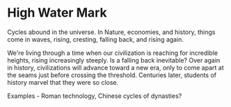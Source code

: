# High Water Mark

Cycles abound in the universe. In Nature, economies, and history, things come in waves,  rising, cresting, falling back, and rising again.

We're living through a time when our civilization is reaching for incredible heights, rising increasingly steeply. Is a falling back inevitable? Over again in history, civilizations will advance toward a new era, only to come apart at the seams just before crossing the threshold. Centuries later, students of history marvel that they were so close.

Examples - Roman technology, Chinese cycles of dynasties?

